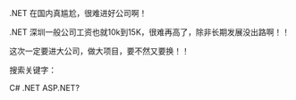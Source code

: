 ﻿.NET 在国内真尴尬，很难进好公司啊！


.NET 深圳一般公司工资也就10k到15K，很难再高了，除非长期发展没出路啊！！


这次一定要进大公司，做大项目，要不然又要换！！


搜索关键字：

C#  .NET  ASP.NET?
